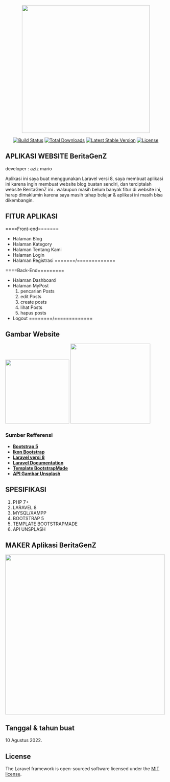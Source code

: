 <p align="center"><a href="https://laravel.com" target="_blank"><img src="https://raw.githubusercontent.com/laravel/art/master/logo-lockup/5%20SVG/2%20CMYK/1%20Full%20Color/laravel-logolockup-cmyk-red.svg" width="400"></a></p>

<p align="center">
<a href="https://travis-ci.org/laravel/framework"><img src="https://travis-ci.org/laravel/framework.svg" alt="Build Status"></a>
<a href="https://packagist.org/packages/laravel/framework"><img src="https://img.shields.io/packagist/dt/laravel/framework" alt="Total Downloads"></a>
<a href="https://packagist.org/packages/laravel/framework"><img src="https://img.shields.io/packagist/v/laravel/framework" alt="Latest Stable Version"></a>
<a href="https://packagist.org/packages/laravel/framework"><img src="https://img.shields.io/packagist/l/laravel/framework" alt="License"></a>
</p>

## APLIKASI WEBSITE BeritaGenZ

developer : aziz mario



Aplikasi ini saya buat menggunakan Laravel versi 8, saya membuat aplikasi ini karena ingin
membuat website blog buatan sendiri, dan terciptalah website BeritaGenZ ini <i class="bi bi-emoji-wink"></i>. 
walaupun masih belum banyak fitur di website ini, harap dimaklumin karena saya masih tahap belajar & aplikasi ini 
masih bisa dikembangin.

## FITUR APLIKASI
====Front-end=======
- Halaman Blog
- Halaman Kategory
- Halaman Tentang Kami
- Halaman Login
- Halaman Registrasi
=======/=============

====Back-End=========
- Halaman Dashboard
- Halaman MyPost
  1. pencarian Posts
  2. edit Posts
  3. create posts
  4. lihat Posts
  5. hapus posts
- Logout
========/=============

## Gambar Website
<p>
<img src="https://blogger.googleusercontent.com/img/b/R29vZ2xl/AVvXsEguLCbzLqauib6SMy3WhPslwE5WSx543tv_5ava5PgpJ1VOzcmlgbs7Pwi01cPUfrAucDqXtAkVXGarI5Z-0UK3lBgMy7bRALYLuO5gP0bdqU2TI-leFzEjPL0qN__-ONcV5NAvUx_4ssYNEa-0ndpsX8mLZAyhuDk7uCxEHUyj81Eunn8LHaykVWjb/w945-h600-p-k-no-nu/web1.png" width="200">
<img src="https://blogger.googleusercontent.com/img/b/R29vZ2xl/AVvXsEiWDnsInV_DEiwwWWYgDnnIaRE0wQQ096ZHkEsMhoATf53fRC6Sio-9NnljZy44MdhK0x36rRx-oixS4QXyQk-Dz2YeNsfrCCzRDcaPB10O_NaNAmPPKXCwSSQGrr02tuv3GhM9-pTusXIMfitDh8wo7Ew53xiapmVflHEpZ3-omWs9MfeHFa1ZeBM7/s320/Screenshot%20(24).png" width="250">
</p>

### Sumber Refferensi

- **[Bootstrap 5](https://getbootstrap.com/docs/5.2/getting-started/introduction/)**
- **[Ikon Bootstrap](https://icons.getbootstrap.com/)**
- **[Laravel versi 8](https://laravel.com/)**
- **[Laravel Documentation](https://laravel.com/docs/9.x)**
- **[Template BootstrapMade](https://bootstrapmade.com/bootstrap-blog-magazine-templates/)**
- **[API Gambar Unsplash](https://unsplash.com/image)**

## SPESIFIKASI

1. PHP 7+
2. LARAVEL 8
3. MYSQL/XAMPP
4. BOOTSTRAP 5
5. TEMPLATE BOOTSTRAPMADE
7. API UNSPLASH

## MAKER Aplikasi BeritaGenZ

<img src="https://blogger.googleusercontent.com/img/b/R29vZ2xl/AVvXsEg9PXQQG_WZv4am7u56cdh1uTVhqUQV4ZGopNvpwJQ6tSMK8eZWPDuAijQa1KimzMcwa_-l4Q6cV7ubGaTI0S2BEBMNqsPWXrxGbJzZCIuxK1CnepsDNN4lHZMaqI3VyDiSKjMSdpb9Fz7eWgizOaevCh4CKGwSFRybj9bYFpqT1ZAH1tvIxZ4vHoBv/s323/by.png" width="500">


## Tanggal & tahun buat

10 Agustus 2022.

## License

The Laravel framework is open-sourced software licensed under the [MIT license](https://opensource.org/licenses/MIT).
